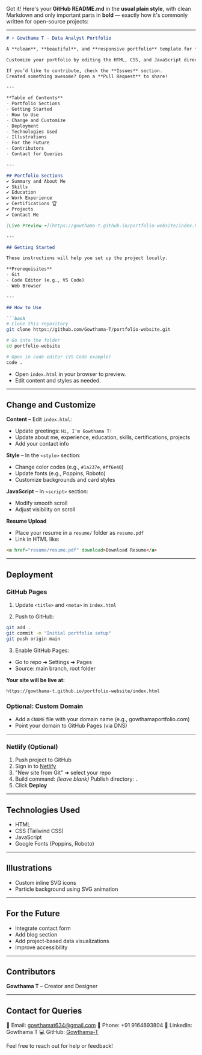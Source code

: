 Got it! Here's your **GitHub README.md** in the **usual plain style**, with clean Markdown and only important parts in **bold** — exactly how it's commonly written for open-source projects:

---

````markdown
# ⚡️ Gowthama T - Data Analyst Portfolio

A **clean**, **beautiful**, and **responsive portfolio** template for **Data Analysts**!

Customize your portfolio by editing the HTML, CSS, and JavaScript directly in the provided files. Modify colors, fonts, and styles in the `<style>` section of the HTML file. Feel free to personalize it.

If you’d like to contribute, check the **Issues** section.  
Created something awesome? Open a **Pull Request** to share!

---

**Table of Contents**
- Portfolio Sections
- Getting Started
- How to Use
- Change and Customize
- Deployment
- Technologies Used
- Illustrations
- For the Future
- Contributors
- Contact for Queries

---

## Portfolio Sections
✔️ Summary and About Me  
✔️ Skills  
✔️ Education  
✔️ Work Experience  
✔️ Certifications 🏆  
✔️ Projects  
✔️ Contact Me  

[Live Preview ➜](https://gowthama-t.github.io/portfolio-website/index.html)

---

## Getting Started

These instructions will help you set up the project locally.

**Prerequisites**
- Git
- Code Editor (e.g., VS Code)
- Web Browser

---

## How to Use

```bash
# Clone this repository
git clone https://github.com/Gowthama-T/portfolio-website.git

# Go into the folder
cd portfolio-website

# Open in code editor (VS Code example)
code .
````

* Open `index.html` in your browser to preview.
* Edit content and styles as needed.

---

## Change and Customize

**Content** – Edit `index.html`:

* Update greetings: `Hi, I'm Gowthama T!`
* Update about me, experience, education, skills, certifications, projects
* Add your contact info

**Style** – In the `<style>` section:

* Change color codes (e.g., `#1a237e`, `#ff6e40`)
* Update fonts (e.g., Poppins, Roboto)
* Customize backgrounds and card styles

**JavaScript** – In `<script>` section:

* Modify smooth scroll
* Adjust visibility on scroll

**Resume Upload**

* Place your resume in a `resume/` folder as `resume.pdf`
* Link in HTML like:

```html
<a href="resume/resume.pdf" download>Download Resume</a>
```

---

## Deployment

### GitHub Pages

1. Update `<title>` and `<meta>` in `index.html`

2. Push to GitHub:

```bash
git add .
git commit -m "Initial portfolio setup"
git push origin main
```

3. Enable GitHub Pages:

* Go to repo ➜ Settings ➜ Pages
* Source: main branch, root folder

**Your site will be live at:**

```
https://gowthama-t.github.io/portfolio-website/index.html
```

### Optional: Custom Domain

* Add a `CNAME` file with your domain name (e.g., gowthamaportfolio.com)
* Point your domain to GitHub Pages (via DNS)

---

### Netlify (Optional)

1. Push project to GitHub
2. Sign in to [Netlify](https://netlify.com)
3. "New site from Git" ➜ select your repo
4. Build command: *(leave blank)*
   Publish directory: `.`
5. Click **Deploy**

---

## Technologies Used

* HTML
* CSS (Tailwind CSS)
* JavaScript
* Google Fonts (Poppins, Roboto)

---

## Illustrations

* Custom inline SVG icons
* Particle background using SVG animation

---

## For the Future

* Integrate contact form
* Add blog section
* Add project-based data visualizations
* Improve accessibility

---

## Contributors

**Gowthama T** – Creator and Designer

---

## Contact for Queries

📧 Email: [gowthamat634@gmail.com](mailto:gowthamat634@gmail.com)
📱 Phone: +91 9164893804
🔗 LinkedIn: Gowthama T
💻 GitHub: [Gowthama-T](https://github.com/Gowthama-T)

Feel free to reach out for help or feedback!

```
